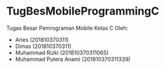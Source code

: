 # TugBesMobileProgrammingC
Tugas Besar Pemrograman Mobile Kelas C Oleh:
- Aries (201810370311)
- Dimas (201810370311)
- Muhammad Rizki (201810370311065)
- Muhammad Putera Anami (201810370311339)


